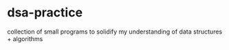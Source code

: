 # dsa-practice
collection of small programs to solidify my understanding of data structures + algorithms
